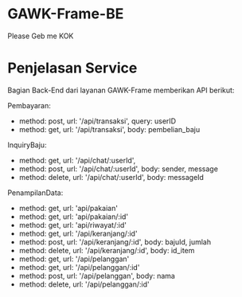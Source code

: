 # GAWK-Frame-BE
Please Geb me KOK

# Penjelasan Service
Bagian Back-End dari layanan GAWK-Frame memberikan API berikut:

Pembayaran:
- method: post, url: '/api/transaksi', query: userID
- method: get, url: '/api/transaksi', body: pembelian_baju

InquiryBaju:
- method: get, url: '/api/chat/:userId',
- method: post, url: '/api/chat/:userId', body: sender, message
- method: delete, url: '/api/chat/:userId', body: messageId

PenampilanData:
- method: get, url: 'api/pakaian'
- method: get, url: 'api/pakaian/:id'
- method: get, url: 'api/riwayat/:id'
- method: get, url: '/api/keranjang/:id'
- method: post, url: '/api/keranjang/:id', body: bajuId, jumlah
- method: delete, url: '/api/keranjang/:id', body: id_item
- method: get, url: '/api/pelanggan'
- method: get, url: '/api/pelanggan/:id'
- method: post, url: '/api/pelanggan', body: nama
- method: delete, url: '/api/pelanggan/:id'